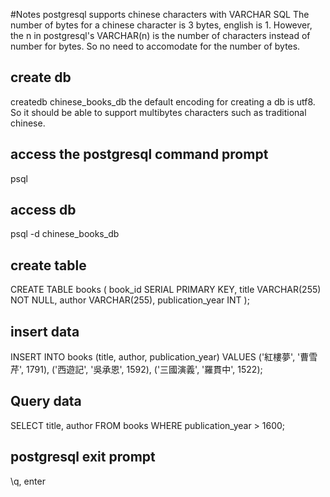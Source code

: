 #Notes
postgresql supports chinese characters with VARCHAR
SQL
The number of bytes for a chinese character is 3 bytes, english is 1.
However, the n in postgresql's VARCHAR(n) is the number of characters instead of number for bytes. So no need to accomodate for the number of bytes. 

## create db
createdb chinese_books_db
the default encoding for creating a db is utf8. So it should be able to support multibytes characters such as traditional chinese.

## access the postgresql command prompt
psql

## access db
psql -d chinese_books_db

## create table
CREATE TABLE books (
    book_id SERIAL PRIMARY KEY,
    title VARCHAR(255) NOT NULL,
    author VARCHAR(255),
    publication_year INT
);

## insert data
INSERT INTO books (title, author, publication_year)
VALUES
    ('紅樓夢', '曹雪芹', 1791),
    ('西遊記', '吳承恩', 1592),
    ('三國演義', '羅貫中', 1522);


## Query data
SELECT title, author FROM books WHERE publication_year > 1600;

## postgresql exit prompt
\q, enter 
